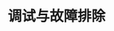 ---
type: docs
title: "调试与故障排除"
linkTitle: "调试与故障排除"
weight: 700
description: "提供工具、技术和常见问题，帮助用户有效调试和诊断Dapr相关问题"
---